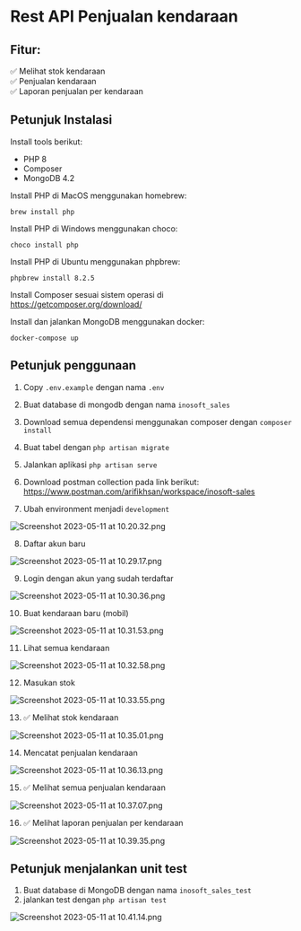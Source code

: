 # Rest API Penjualan kendaraan

## Fitur:
 
✅ Melihat stok kendaraan  
✅ Penjualan kendaraan  
✅ Laporan penjualan per kendaraan

## Petunjuk Instalasi

Install tools berikut:
* PHP 8
* Composer
* MongoDB 4.2

Install PHP di MacOS menggunakan homebrew:

`brew install php`

Install PHP di Windows menggunakan choco:

`choco install php`

Install PHP di Ubuntu menggunakan phpbrew:

`phpbrew install 8.2.5`

Install Composer sesuai sistem operasi di https://getcomposer.org/download/

Install dan jalankan MongoDB menggunakan docker:

`docker-compose up`

## Petunjuk penggunaan

1. Copy `.env.example` dengan nama `.env`
2. Buat database di mongodb dengan nama `inosoft_sales`
3. Download semua dependensi menggunakan composer dengan `composer install` 
4. Buat tabel dengan `php artisan migrate`
5. Jalankan aplikasi `php artisan serve`

6. Download postman collection pada link berikut: https://www.postman.com/arifikhsan/workspace/inosoft-sales
7. Ubah environment menjadi `development`

![Screenshot 2023-05-11 at 10.20.32.png](..%2F..%2F..%2FPictures%2Fscreenshots%2FScreenshot%202023-05-11%20at%2010.20.32.png)

8. Daftar akun baru

![Screenshot 2023-05-11 at 10.29.17.png](..%2F..%2F..%2FPictures%2Fscreenshots%2FScreenshot%202023-05-11%20at%2010.29.17.png)

9. Login dengan akun yang sudah terdaftar

![Screenshot 2023-05-11 at 10.30.36.png](..%2F..%2F..%2FPictures%2Fscreenshots%2FScreenshot%202023-05-11%20at%2010.30.36.png)

10. Buat kendaraan baru (mobil)

![Screenshot 2023-05-11 at 10.31.53.png](..%2F..%2F..%2FPictures%2Fscreenshots%2FScreenshot%202023-05-11%20at%2010.31.53.png)

11. Lihat semua kendaraan

![Screenshot 2023-05-11 at 10.32.58.png](..%2F..%2F..%2FPictures%2Fscreenshots%2FScreenshot%202023-05-11%20at%2010.32.58.png)

12. Masukan stok

![Screenshot 2023-05-11 at 10.33.55.png](..%2F..%2F..%2FPictures%2Fscreenshots%2FScreenshot%202023-05-11%20at%2010.33.55.png)

13. ✅ Melihat stok kendaraan 

![Screenshot 2023-05-11 at 10.35.01.png](..%2F..%2F..%2F..%2F..%2Fvar%2Ffolders%2Fk8%2Ff4nlqkk16m33_sz_j0m95ws80000gn%2FT%2FTemporaryItems%2FNSIRD_screencaptureui_UDQcDR%2FScreenshot%202023-05-11%20at%2010.35.01.png)

14. Mencatat penjualan kendaraan

![Screenshot 2023-05-11 at 10.36.13.png](..%2F..%2F..%2FPictures%2Fscreenshots%2FScreenshot%202023-05-11%20at%2010.36.13.png)

15. ✅ Melihat semua penjualan kendaraan

![Screenshot 2023-05-11 at 10.37.07.png](..%2F..%2F..%2F..%2F..%2Fvar%2Ffolders%2Fk8%2Ff4nlqkk16m33_sz_j0m95ws80000gn%2FT%2FTemporaryItems%2FNSIRD_screencaptureui_JLzsUJ%2FScreenshot%202023-05-11%20at%2010.37.07.png)

16. ✅ Melihat laporan penjualan per kendaraan

![Screenshot 2023-05-11 at 10.39.35.png](..%2F..%2F..%2FPictures%2Fscreenshots%2FScreenshot%202023-05-11%20at%2010.39.35.png)

## Petunjuk menjalankan unit test

1. Buat database di MongoDB dengan nama `inosoft_sales_test`
2. jalankan test dengan `php artisan test`

![Screenshot 2023-05-11 at 10.41.14.png](..%2F..%2F..%2FPictures%2Fscreenshots%2FScreenshot%202023-05-11%20at%2010.41.14.png)
